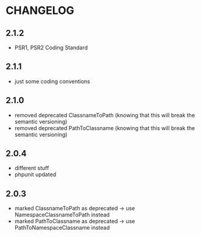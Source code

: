 # CHANGELOG

## 2.1.2

- PSR1, PSR2 Coding Standard

## 2.1.1

- just some coding conventions

## 2.1.0

- removed deprecated ClassnameToPath (knowing that this will break the semantic versioning)
- removed deprecated PathToClassname (knowing that this will break the semantic versioning)

## 2.0.4

- different stuff
- phpunit updated

## 2.0.3

- marked ClassnameToPath as deprecated -> use NamespaceClassnameToPath instead
- marked PathToClassname as deprecated -> use PathToNamespaceClassname instead